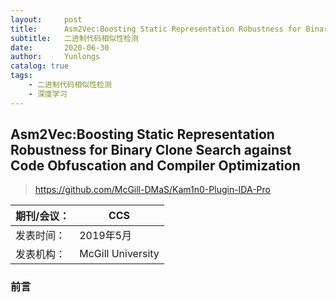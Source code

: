 ```yaml
---
layout:     post
title:      Asm2Vec:Boosting Static Representation Robustness for Binary Clone Search against Code Obfuscation and Compiler Optimization
subtitle:   二进制代码相似性检测
date:       2020-06-30
author:     Yunlongs
catalog: true
tags:
    - 二进制代码相似性检测
    - 深度学习
---
```


## Asm2Vec:Boosting Static Representation Robustness for Binary Clone Search against Code Obfuscation and Compiler Optimization
>https://github.com/McGill-DMaS/Kam1n0-Plugin-IDA-Pro

|期刊/会议： |CCS |
| ---|---|
|发表时间：|2019年5月|
|发表机构：|McGill University|

### 前言
